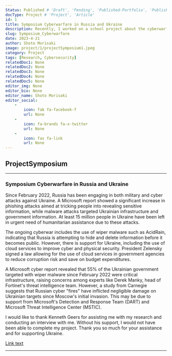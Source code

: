 ```yaml
---
Status: Published # 'Draft', 'Pending', 'Published-Portfolio', 'Published-Medium', 'Rewriting'
docType: Project # 'Project', 'Article'
id: 1
title: Symposium Cyberwarfare in Russia and Ukraine
description: Recently, I worked on a school project about the cyberwarfare between Russia and Ukraine. I conducted research on what is happening and how much damage has occurred, as well as what types of cyber attacks have been used. For my research, I primarily referenced a cyber report from Microsoft, as well as cybersecurity conferences like DEF CON and BlackHat.
slug: Symposium_Cyberwarfare
date: 2023-4-21
author: Shoto Morisaki
image: project/1/projectSymposium1.jpeg
category: Project
tags: [Research, Cybersecurity]
relatedDoc1: None
relatedDoc2: None
relatedDoc3: None
relatedDoc4: None
relatedDoc5: None
editor_img: None
editor_bio: None
editor_name: Shoto Morisaki
editor_social:
    -
        icon: fab fa-facebook-f
        url: None
    -
        icon: fa-brands fa-x-twitter
        url: None
    -
        icon: fas fa-link
        url: None
---
```






## ProjectSymposium

---

### Symposium Cyberwarfare in Russia and Ukraine

Since February 2022, Russia has been engaging in both military and cyber attacks against Ukraine. A Microsoft report showed a significant increase in phishing attacks aimed at tricking people into revealing sensitive information, while malware attacks targeted Ukrainian infrastructure and government information. At least 15 million people in Ukraine have been left in urgent need of humanitarian assistance due to these attacks. 

The ongoing cyberwar includes the use of wiper malware such as AcidRain, indicating that Russia is attempting to hide and delete information before it becomes public. However, there is support for Ukraine, including the use of cloud services to improve cyber and physical security. President Zelensky signed a law allowing for the use of cloud services in government agencies to reduce corruption risk and save on budget expenditures. 

A Microsoft cyber report revealed that 55% of the Ukrainian government targeted with wiper malware since February 2022 were critical infrastructure, raising concerns among experts like Derek Manky, head of Fortinet's threat intelligence team. However, a study from Carnegie suggests that Russian cyber "fires" have inflicted negligible damage on Ukrainian targets since Moscow's initial invasion. This may be due to support from Microsoft's Detection and Response Team (DART) and Microsoft Threat Intelligence Center (MSTIC). 

I would like to thank Kenneth Geers for assisting me with my research and conducting an interview with me. Without his support, I would not have been able to complete my project. Thank you so much for your assistance and for supporting Ukraine.

[Link text](https://orangecoastcollege.edu/academics/symposium/archive/index.html?id=shoto-morisaki)

---